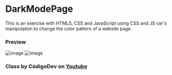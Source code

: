 # DarkModePage
This is an exercise with HTML5, CSS and JavaScript using CSS and JS var's manipulation to change the color pattern of a website page.

### Preview

![image](https://user-images.githubusercontent.com/50882245/218337635-a399a8f1-7c13-401e-9767-7f2b170be39f.png)
![image](https://user-images.githubusercontent.com/50882245/218337652-b86583a4-db78-4962-b09a-0629373d1c5f.png)

###  Class by CódigoDev on [Youtube](https://www.youtube.com/watch?v=SS103gCDsOE)
